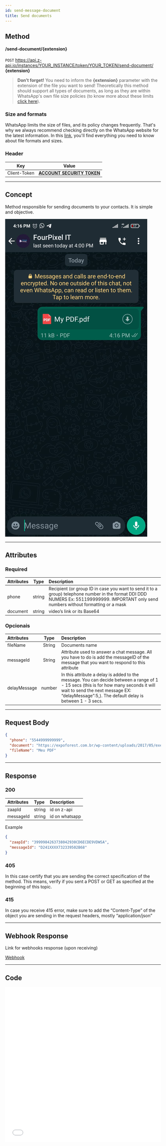 ```yaml
---
id: send-message-document
title: Send documents 
---
```


## Method

#### /send-document/{extension}

`POST` https://api.z-api.io/instances/YOUR_INSTANCE/token/YOUR_TOKEN/send-document/ **{extension}**


> **Don’t forget!** You need to inform the **{extension}** parameter with the extension of the file you want to send! Theoretically this method should support all types of documents, as long as they are within WhatsApp's own file size policies (to know more about these limits [click here]).

[Click here]: https://developers.facebook.com/docs/whatsapp/api/media/#post-processing

### Size and formats 

WhatsApp limits the size of files, and its policy changes frequently. That's why we always recommend checking directly on the WhatsApp website for the latest information.
In this [link], you'll find everything you need to know about file formats and sizes.

[link]: https://developers.facebook.com/docs/whatsapp/api/media

### Header

|      Key       |            Value            |
| :------------: |     :-----------------:     |
|  Client-Token  | **[ACCOUNT SECURITY TOKEN](../security/client-token)** |

---

## Concept 

Method responsible for sending documents to your contacts. It is simple and objective.

![image](../../../../../img/SendingDocument.jpeg)

---

## Attributes

### Required

| Attributes | Type | Description |
| :-- | :-: | :-- |
| phone | string | Recipient (or group ID in case you want to send it to a group) telephone number in the format DDI DDD NUMERS Ex: 551199999999. IMPORTANT  only send numbers without formatting or a mask  |
| document | string | video’s link or its Base64 |

### Opcionais

| Attributes | Type | Description |
| :-- | :-: | :-- |
| fileName | String | Documents name |
| messageId | String | Attribute used to answer a chat message. All you have to do is add the messageID of the message that you want to respond to this attribute |
| delayMessage | number | In this attribute a delay is added to the message. You can decide between a range of 1 - 15 secs (this is for how many seconds it will wait to send the next message EX: “delayMessage”:5,). The default delay is between 1 - 3 secs. |

---

## Request Body

```json
{
  "phone": "5544999999999",
  "document": "https://expoforest.com.br/wp-content/uploads/2017/05/exemplo.pdf",
  "fileName": "Meu PDF"
}
```

---

## Response

### 200

| Attributes | Type   | Description      |
| :-------- | :----- | :------------- |
| zaapId    | string | id on z-api    |
| messageId | string | id on whatsapp |

Example 

```json
{
  "zaapId": "3999984263738042930CD6ECDE9VDWSA",
  "messageId": "D241XXXX732339502B68"
}
```

### 405

In this case certify that you are sending the correct specification of the method. This means, verify if you sent a POST or GET as specified at the beginning of this topic.
### 415

In case you receive 415 error, make sure to add the “Content-Type” of the object you are sending in the request headers, mostly “application/json”

---

## Webhook Response

Link for webhooks response (upon receiving)

[Webhook](../webhooks/on-message-received#exemplo-de-retorno-de-documento)

---

## Code

<iframe src="//api.apiembed.com/?source=https://raw.githubusercontent.com/Z-API/z-api-docs/main/json-examples/send-document.json&targets=all" frameborder="0" scrolling="no" width="100%" height="500px" seamless></iframe>
